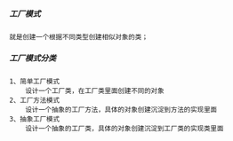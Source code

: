 ##### 工厂模式
```text
就是创建一个根据不同类型创建相似对象的类；
```
##### 工厂模式分类
```text
1、简单工厂模式
    设计一个工厂类，在工厂类里面创建不同的对象
2、工厂方法模式
    设计一个抽象的工厂方法，具体的对象创建沉淀到方法的实现里面
3、抽象工厂模式
    设计一个抽象的工厂类，具体的对象创建沉淀到工厂类的实现类里面

```